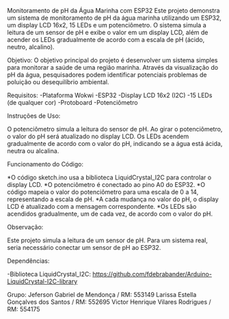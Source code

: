 Monitoramento de pH da Água Marinha com ESP32
  Este projeto demonstra um sistema de monitoramento de pH da água marinha utilizando um ESP32, um display LCD 16x2, 15 LEDs e um potenciômetro. 
  O sistema simula a leitura de um sensor de pH e exibe o valor em um display LCD, além de acender os LEDs gradualmente de acordo com a escala de pH (ácido, neutro, alcalino).
  
  Objetivo:
  O objetivo principal do projeto é desenvolver um sistema simples para monitorar a saúde de uma região marinha. 
  Através da visualização do pH da água, pesquisadores podem identificar potenciais problemas de poluição ou desequilíbrio ambiental.
  
Requisitos:
  -Plataforma Wokwi
  -ESP32
  -Display LCD 16x2 (I2C)
  -15 LEDs (de qualquer cor)
  -Protoboard
  -Potenciômetro
  
Instruções de Uso:

  O potenciômetro simula a leitura do sensor de pH.
  Ao girar o potenciômetro, o valor do pH será atualizado no display LCD.
  Os LEDs acendem gradualmente de acordo com o valor do pH, indicando se a água está ácida, neutra ou alcalina.

Funcionamento do Código:

  *O código sketch.ino usa a biblioteca LiquidCrystal_I2C para controlar o display LCD.
  *O potenciômetro é conectado ao pino A0 do ESP32.
  *O código mapeia o valor do potenciômetro para uma escala de 0 a 14, representando a escala de pH.
  *A cada mudança no valor do pH, o display LCD é atualizado com a mensagem correspondente.
  *Os LEDs são acendidos gradualmente, um de cada vez, de acordo com o valor do pH.
  
Observação:

  Este projeto simula a leitura de um sensor de pH. Para um sistema real, seria necessário conectar um sensor de pH ao ESP32.
  
Dependências:

  -Biblioteca LiquidCrystal_I2C: https://github.com/fdebrabander/Arduino-LiquidCrystal-I2C-library


Grupo:
Jeferson Gabriel de Mendonça / RM: 553149
Larissa Estella Gonçalves dos Santos / RM: 552695
Victor Henrique Vilares Rodrigues / RM: 554175
